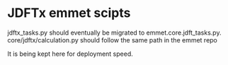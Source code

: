 # JDFTx emmet scipts

jdftx_tasks.py should eventually be migrated to emmet.core.jdft_tasks.py.
core/jdftx/calculation.py should follow the same path in the emmet repo

It is being kept here for deployment speed.